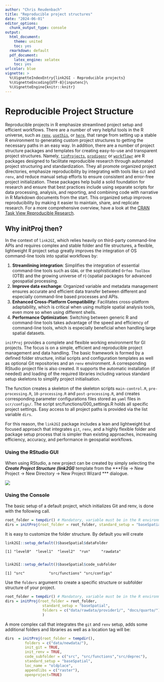 ```yaml
---
author: "Chris Reudenbach"
title: "Reproducible project structures"
date: "2024-06-01"
editor_options:
  chunk_output_type: console
output:
  html_document: 
    theme: united
    toc: yes
  rmarkdown: default
  pdf_document:
    latex_engine: xelatex
    toc: yes
urlcolor: blue
vignette: >
  %\VignetteIndexEntry{link2GI - Reproducible projects}
  %\VignetteEncoding{UTF-8}{inputenc}\
  %\VignetteEngine{knitr::knitr}
---
```




# Reproducible Project Structure

Reproducible projects in R emphasize streamlined project setup and efficient workflows. There are a number of very helpful tools in the R universe, such as [`renv`](https://cran.r-project.org/package=renv), [`usethis`](https://cran.r-project.org/package=usethis), or [`here`](https://cran.r-project.org/package=here), that range from setting up a stable R environment to generating custom project structures to getting the necessary paths in an easy way. In addition, there are a number of project structure packages and templates for creating easy-to-use and transparent project structures. Namely, [`tinProjects`](https://cran.r-project.org/package=tinyProject), [`prodigenr`](https://cran.r-project.org/package=prodigenr) or [`workflowr`](https://cran.r-project.org/package=workflowr) are R packages designed to facilitate reproducible research through automated project structuring and standardization. They all promote organized project directories, emphasize reproducibility by integrating with tools like `Git` and `renv`, and reduce manual setup efforts to ensure consistent and error-free project initialization. These packages help build a solid foundation for research and ensure that best practices include using separate scripts for data processing, analysis, and reporting, and combining code with narrative in R Markdown documents from the start. This organized setup improves reproducibility by making it easier to maintain, share, and replicate research. For a more comprehensive overview, have a look at the [ CRAN Task View Reproducible Research](https://CRAN.R-project.org/view=ReproducibleResearch).

## Why initProj then?
In the context of `link2GI`, which relies heavily on third-party command-line APIs and requires complex and stable folder and file structures, a flexible, lightweight R project setup greatly improves the integration of OS command-line tools into spatial workflows by:
 
1. **Streamlining integration**: Simplifies the integration of essential command-line tools such as `GDAL` or the sophisticated `Orfeo Toolbox` (OTB) and the growing universe of r(-)spatial packages for advanced geospatial processing.
2. **Improve data exchange**: Organized variable and metadata management ensures accurate and efficient data transfer between different and especially command-line based processes and APIs.
3. **Enhanced Cross-Platform Compatibility**: Facilitates cross-platform adaptability, which is critical when using multiple spatial analysis tools, even more so when using different shells.
4. **Performance Optimization**: Switching between generic R and command-line tools takes advantage of the speed and efficiency of command-line tools, which is especially beneficial when handling large spatial datasets.

`initProj` provides a complete and flexible working environment for GI projects. The focus is on a simple, efficient and reproducible project management and data handling. The basic framework is formed by a defined folder structure, initial scripts and configuration templates as well as optional Git repositories and an `renv` environment. A corresponding RStudio project file is also created.  It supports the automatic installation (if needed) and loading of the required libraries including various standard setup skeletons to simplify project initialisation. 

The function creates a skeleton of the skeleton scripts `main-control.R`, `pre-processing.R`, `10-processing.R` and `post-processing.R`, and creates corresponding parameter configurations files stored as `yaml` files in `scr/configs/`. The script src/functions/000_settings.R holds all specific project settings. Easy access to all project paths is provided via the list variable `dirs`. 

For this reason, the `link2GI` package includes a lean and lightweight but focused approach that integrates `git`, `renv`, and a highly flexible folder and package setup process that is simpler than existing approaches, increasing efficiency, accuracy, and performance in geospatial workflows.

### Using the RStudio GUI

When using RStudio, a new project can be created by simply selecting the ***Create Project Structure (link2GI)*** template from the ***File -> New Project -> New Directory -> New Project Wizard *** dialogue.


![](https://raw.githubusercontent.com/r-spatial/link2GI/master/figures/usegui.gif)

### Using the Console

The basic setup of a default project, which initializes Git and renv, is done with the following call. 

```R
root_folder = tempdir() # Mandatory, variable must be in the R environment.
dirs = initProj(root_folder = root_folder, standard_setup = "baseSpatial")

```

It is easy to customize the folder structure. By default you will create 
```R
link2GI::setup_default()$baseSpatial$dataFolder
```
`[1] "level0"  "level1"  "level2"  "run"     "rawdata"`

```R

link2GI::setup_default()$baseSpatial$code_subfolder

```

`[1] "src"           "src/functions" "src/configs" `

Use the `folders` argument to create a specific structure or subfolder structure of your project. 

```R
root_folder = tempdir() # Mandatory, variable must be in the R environment.
dirs = initProj(root_folder = root_folder, 
                 standard_setup = "baseSpatial",
                 folders = c("data/rawdata/provider1/", "docs/quarto/")
                 )
```

A more complex call that integrates the `git` and `renv` setup, adds some additional folders and libraries as well as a location tag will be:

```R
dirs  = initProj(root_folder = tempdir(), 
         folders = c("data/newdata/"),
         init_git = TRUE, 
         init_renv = TRUE, 
         code_subfolder = c("src", "src/functions","src/deprec"),
         standard_setup = "baseSpatial",
         loc_name = "oldplace", 
         appendlibs = c("raster"),
         openproject=TRUE)
```
